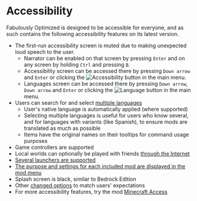 # Accessibility

Fabulously Optimized is designed to be accessible for everyone, and as such contains the following accessibility features on its latest version.

* The first-run accessibility screen is muted due to making unexpected loud speech to the user.
  * Narrator can be enabled on that screen by pressing `Enter` and on any screen by holding `Ctrl` and pressing `B`.
  * Accessibility screen can be accessed there by pressing `Down arrow` and `Enter` or clicking the ![Accessibility](https://minecraft.wiki/images/AccessibilityButton.png) button in the main menu.
  * Languages screen can be accessed there by pressing `Down arrow`, `Down arrow` and `Enter` or clicking the ![Language](https://minecraft.wiki/images/LanguageButton.png) button in the main menu. 
* Users can search for and select [multiple languages](language-support.md)
  * User's native language is automatically applied (where supported)
  * Selecting multiple languages is useful for users who know several, and for languages with variants (like Spanish), to ensure mods are translated as much as possible
  * Items have the original names on their tooltips for command usage purposes
* Game controllers are supported
* Local worlds can optionally be played with friends [through the Internet](disclaimers.md#privacy-and-security)
* [Several launchers are supported](install-instructions.md)
* [The purpose and settings for each included mod are displayed in the mod menu](changed-options.md#resource-packs)
* Splash screen is black, similar to Bedrock Edition
* Other [changed options](changed-options.md) to match users' expectations
* For more accessibility features, try the mod [Minecraft Access](https://modrinth.com/mod/minecraft-access/)
